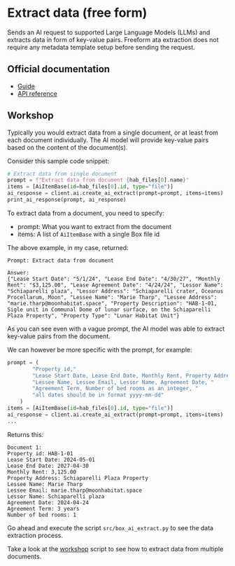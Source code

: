 # Extract data (free form)

Sends an AI request to supported Large Language Models (LLMs) and extracts data in form of key-value pairs. Freeform ata extraction does not require any metadata template setup before sending the request.

## Official documentation
- [Guide](https://developer.box.com/guides/box-ai/extract-metadata/)
- [API reference](https://developer.box.com/reference/post-ai-extract/)

## Workshop
Typically you would extract data from a single document, or at least from each document individually. The AI model will provide key-value pairs based on the content of the document(s).

Consider this sample code snippet:

```python
# Extract data from single document
prompt = f"Extract data from document {hab_files[0].name}"
items = [AiItemBase(id=hab_files[0].id, type="file")]
ai_response = client.ai.create_ai_extract(prompt=prompt, items=items)
print_ai_response(prompt, ai_response)
```

To extract data from a document, you need to specify:
 - prompt: What you want to extract from the document
 - items: A list of `AiItemBase` with a single Box file id

 The above example, in my case, returned:

```
Prompt: Extract data from document

Answer:
{"Lease Start Date": "5/1/24", "Lease End Date": "4/30/27", "Monthly Rent": "$3,125.00", "Lease Agreement Date": "4/24/24", "Lessor Name": "Schiaparelli plaza", "Lessor Address": "Schiaparelli crater, Oceanus Procellarum, Moon", "Lessee Name": "Marie Tharp", "Lessee Address": "marie.tharp@moonhabitat.space", "Property Description": "HAB-1-01, Sigle unit in Communal Dome of lunar surface, on the Schiaparelli Plaza Property", "Property Type": "Lunar Habitat Unit"}
```

As you can see even with a vague prompt, the AI model was able to extract key-value pairs from the document. 

We can however be more specific with the prompt, for example:

```python
prompt = (
        "Property id,"
        "Lease Start Date, Lease End Date, Monthly Rent, Property Address,"
        "Lessee Name, Lessee Email, Lessor Name, Agreement Date, "
        "Agreement Term, Number of bed rooms as an integer, "
        "all dates should be in format yyyy-mm-dd"
    )
items = [AiItemBase(id=hab_files[0].id, type="file")]
ai_response = client.ai.create_ai_extract(prompt=prompt, items=items)
...
```

Returns this:
```
Document 1:
Property id: HAB-1-01
Lease Start Date: 2024-05-01
Lease End Date: 2027-04-30
Monthly Rent: 3,125.00
Property Address: Schiaparelli Plaza Property
Lessee Name: Marie Tharp
Lessee Email: marie.tharp@moonhabitat.space
Lessor Name: Schiaparelli plaza
Agreement Date: 2024-04-24
Agreement Term: 3 years
Number of bed rooms: 1
```

Go ahead and execute the script `src/box_ai_extract.py` to see the data extraction process.

Take a look at the [workshop](src/box_ai_extract.py) script to see how to extract data from multiple documents.


